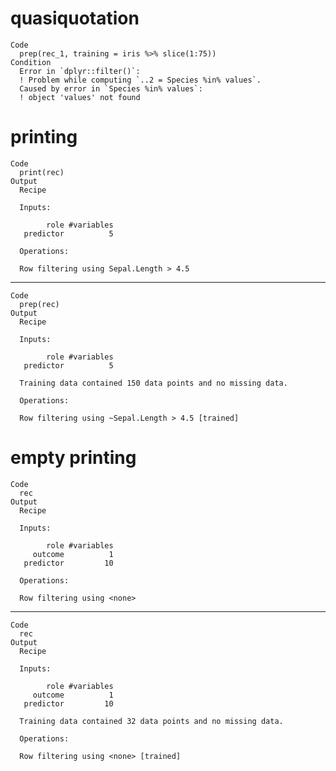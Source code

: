 # quasiquotation

    Code
      prep(rec_1, training = iris %>% slice(1:75))
    Condition
      Error in `dplyr::filter()`:
      ! Problem while computing `..2 = Species %in% values`.
      Caused by error in `Species %in% values`:
      ! object 'values' not found

# printing

    Code
      print(rec)
    Output
      Recipe
      
      Inputs:
      
            role #variables
       predictor          5
      
      Operations:
      
      Row filtering using Sepal.Length > 4.5

---

    Code
      prep(rec)
    Output
      Recipe
      
      Inputs:
      
            role #variables
       predictor          5
      
      Training data contained 150 data points and no missing data.
      
      Operations:
      
      Row filtering using ~Sepal.Length > 4.5 [trained]

# empty printing

    Code
      rec
    Output
      Recipe
      
      Inputs:
      
            role #variables
         outcome          1
       predictor         10
      
      Operations:
      
      Row filtering using <none>

---

    Code
      rec
    Output
      Recipe
      
      Inputs:
      
            role #variables
         outcome          1
       predictor         10
      
      Training data contained 32 data points and no missing data.
      
      Operations:
      
      Row filtering using <none> [trained]

